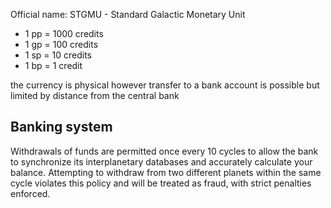 Official name: STGMU - Standard Galactic Monetary Unit

- 1 pp = 1000 credits
- 1 gp = 100 credits
- 1 sp = 10 credits
- 1 bp = 1 credit

the currency is physical however transfer to a bank account is possible but limited by distance from the central bank

## Banking system
Withdrawals of funds are permitted once every 10 cycles to allow the bank to synchronize its interplanetary databases and accurately calculate your balance. Attempting to withdraw from two different planets within the same cycle violates this policy and will be treated as fraud, with strict penalties enforced.